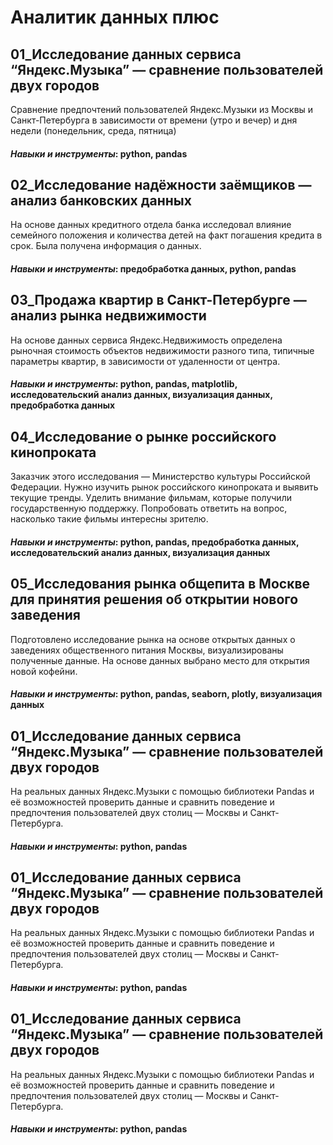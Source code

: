# Аналитик данных плюс
## 01_Исследование данных сервиса “Яндекс.Музыка” — сравнение пользователей двух городов
Сравнение предпочтений пользователей Яндекс.Музыки из Москвы и Санкт-Петербурга в зависимости от времени (утро и вечер) и дня недели (понедельник, среда, пятница)
#### *Навыки и инструменты*: python, pandas
## 02_Исследование надёжности заёмщиков — анализ банковских данных
На основе данных кредитного отдела банка исследовал влияние семейного положения и
количества детей на факт погашения кредита в срок. Была получена информация о
данных.
#### *Навыки и инструменты*: предобработка данных, python, pandas
## 03_Продажа квартир в Санкт-Петербурге — анализ рынка недвижимости
На основе данных сервиса Яндекс.Недвижимость определена рыночная стоимость
объектов недвижимости разного типа, типичные параметры квартир, в зависимости от
удаленности от центра.
#### *Навыки и инструменты*: python, pandas, matplotlib, исследовательский анализ данных, визуализация данных, предобработка данных
## 04_Исследование о рынке российского кинопроката
Заказчик этого исследования — Министерство культуры Российской Федерации.
Нужно изучить рынок российского кинопроката и выявить текущие тренды. Уделить внимание фильмам, которые получили государственную поддержку. Попробовать ответить на вопрос, насколько такие фильмы интересны зрителю.
#### *Навыки и инструменты*: python, pandas, предобработка данных, исследовательский анализ данных, визуализация данных
## 05_Исследования рынка общепита в Москве для принятия решения об открытии нового заведения
Подготовлено исследование рынка на основе открытых данных о заведениях общественного питания Москвы, визуализированы полученные данные. На основе данных выбрано место для открытия новой кофейни.
#### *Навыки и инструменты*: python, pandas, seaborn, plotly, визуализация данных
## 01_Исследование данных сервиса “Яндекс.Музыка” — сравнение пользователей двух городов
На реальных данных Яндекс.Музыки c помощью библиотеки Pandas и её возможностей проверить данные и сравнить поведение и предпочтения пользователей двух столиц — Москвы и Санкт-Петербурга.
#### *Навыки и инструменты*: python, pandas
## 01_Исследование данных сервиса “Яндекс.Музыка” — сравнение пользователей двух городов
На реальных данных Яндекс.Музыки c помощью библиотеки Pandas и её возможностей проверить данные и сравнить поведение и предпочтения пользователей двух столиц — Москвы и Санкт-Петербурга.
#### *Навыки и инструменты*: python, pandas
## 01_Исследование данных сервиса “Яндекс.Музыка” — сравнение пользователей двух городов
На реальных данных Яндекс.Музыки c помощью библиотеки Pandas и её возможностей проверить данные и сравнить поведение и предпочтения пользователей двух столиц — Москвы и Санкт-Петербурга.
#### *Навыки и инструменты*: python, pandas
